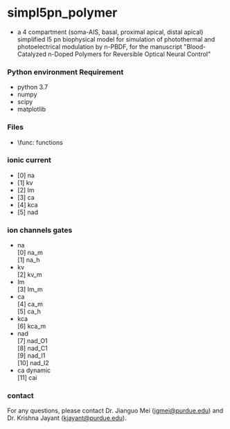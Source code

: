 # simpl5pn_polymer

* a 4 compartment (soma-AIS, basal, proximal apical, distal apical) simplified l5 pn biophysical model for simulation of photothermal and photoelectrical modulation by n-PBDF, for the manuscript "Blood-Catalyzed n-Doped Polymers for Reversible Optical Neural Control"

### Python environment Requirement ###
* python 3.7
* numpy
* scipy
* matplotlib

### Files ###
* \func: functions



### ionic current ###
* [0] na
* [1] kv
* [2] Im
* [3] ca
* [4] kca
* [5] nad

### ion channels gates ###
* na <br />
[0] na_m <br />
[1] na_h <br />
* kv <br />
[2] kv_m<br />
* Im <br />
[3] Im_m<br />
* ca <br />
[4] ca_m <br />
[5] ca_h <br />
* kca <br />
[6] kca_m <br />
* nad <br />
[7] nad_O1<br />
[8] nad_C1<br />
[9] nad_I1<br />
[10] nad_I2<br />
* ca dynamic <br />
[11] cai<br />
 

### contact ###
For any questions, please contact Dr. Jianguo Mei (jgmei@purdue.edu) and Dr. Krishna Jayant (kjayant@purdue.edu).